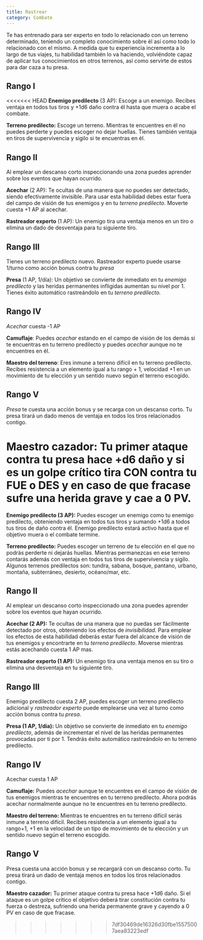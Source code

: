 ```yaml
---
title: Rastrear
category: Combate
---
```


Te has entrenado para ser experto en todo lo relacionado con un terreno determinado, teniendo un completo conocimiento sobre él así como todo lo relacionado con el mismo. A medida que tu experiencia incrementa a lo largo de tus viajes, tu habilidad también lo va haciendo, volviéndote capaz de aplicar tus conocimientos en otros terrenos, así como servirte de estos para dar caza a tu presa.

## Rango I

<<<<<<< HEAD
**Enemigo predilecto** (3 AP): Escoge a un enemigo. Recibes ventaja en todos tus tiros y +1d6 daño contra él hasta que muera o acabe el combate.

**Terreno predilecto:** Escoge un terreno. Mientras te encuentres en él no puedes perderte y puedes escoger no dejar huellas. Tienes también ventaja en tiros de supervivencia y sigilo si te encuentras en él.

## Rango II

Al emplear un descanso corto inspeccionando una zona puedes aprender sobre los eventos que hayan ocurrido.

**Acechar** (2 AP): Te ocultas de una manera que no puedes ser detectado, siendo efectivamente invisible. Para usar esta habilidad debes estar fuera del campo de visión de tus enemigos y en tu *terreno predilecto*. Moverte cuesta +1 AP al acechar.

**Rastreador experto** (1 AP): Un enemigo tira una ventaja menos en un tiro o elimina un dado de desventaja para tu siguiente tiro.

## Rango III

Tienes un terreno predilecto nuevo. Rastreador experto puede usarse 1/turno como acción bonus contra tu *presa*

**Presa** (1 AP, 1/día): Un objetivo se convierte de inmediato en tu *enemigo predilecto* y las heridas permanentes infligidas aumentan su nivel por 1. Tienes éxito automático rastreándolo en tu *terreno predilecto.*

## Rango IV

*Acechar* cuesta -1 AP

**Camuflaje**: Puedes *acechar* estando en el campo de visión de los demás si te encuentras en tu terreno predilecto y puedes *acechar* aunque no te encuentres en él.

**Maestro del terreno**: Eres inmune a terreno difícil en tu terreno predilecto. Recibes resistencia a un elemento igual a tu rango + 1, velocidad +1 en un movimiento de tu elección y un sentido nuevo según el terreno escogido.

## Rango V 

*Presa* te cuesta una acción bonus y se recarga con un descanso corto. Tu presa tirará un dado menos de ventaja en todos los tiros relacionados contigo.

**Maestro cazador**: Tu primer ataque contra tu presa hace +d6 daño y si es un golpe crítico tira CON contra tu FUE o DES y en caso de que fracase sufre una herida grave y cae a 0 PV.
=======
**Enemigo predilecto (3 AP):** Puedes escoger un enemigo como tu enemigo predilecto, obteniendo ventaja en todos tus tiros y sumando +1d6 a todos tus tiros de daño contra él. Enemigo predilecto estará activo hasta que el objetivo muera o el combate termine.

**Terreno predilecto:** Puedes escoger un terreno de tu elección en el que no podrás perderte ni dejarás huellas. Mientras permanezcas en ese terreno contarás además con ventaja en todos tus tiros de supervivencia y sigilo. Algunos terrenos predilectos son: tundra, sabana, bosque, pantano, urbano, montaña, subterráneo, desierto, océano/mar, etc.

## Rango II

Al emplear un descanso corto inspeccionado una zona puedes aprender sobre los eventos que hayan ocurrido.

**Acechar (2 AP):** Te ocultas de una manera que no puedas ser fácilmente detectado por otros, obteniendo los efectos de *invisibilidad*. Para emplear los efectos de esta habilidad deberás estar fuera del alcance de visión de tus enemigos y encontrarte en tu *terreno predilecto*. Moverse mientras estás acechando cuesta 1 AP mas.

**Rastreador experto (1 AP):** Un enemigo tira una ventaja menos en su tiro o elimina una desventaja en tu siguiente tiro.

## Rango III

Enemigo predilecto cuesta 2 AP, puedes escoger un terreno predilecto adicional  y *rastreador experto* puede emplearse una vez al turno como acción bonus contra tu *presa*. 

**Presa (1 AP, 1/día):** Un objetivo se convierte de inmediato en tu *enemigo predilecto*, además de incrementar el nivel de las heridas permanentes provocadas por ti por 1. Tendrás éxito automático rastreándolo en tu terreno predilecto.

## Rango IV

Acechar cuesta 1 AP

**Camuflaje:** Puedes *acechar* aunque te encuentres en el campo de visión de tus enemigos mientras te encuentres en tu terreno predilecto.  Ahora podrás acechar normalmente aunque no te encuentres en tu terreno predilecto.

**Maestro del terreno:** Mientras te encuentres en tu terreno difícil serás inmune a terreno difícil. Recibes resistencia a un elemento igual a tu rango+1, +1 en la velocidad de un tipo de movimiento de tu elección y un sentido nuevo  según el terreno escogido.

## Rango V 

Presa cuesta una acción bonus y se recargará con un descanso corto. Tu presa tirará un dado de ventaja menos en todos los tiros relacionados contigo. 

**Maestro cazador:** Tu primer ataque contra tu presa hace +1d6 daño. Si el ataque es un golpe crítico el objetivo deberá tirar constitución contra tu fuerza o destreza, sufriendo una herida permanente grave y cayendo a 0 PV en caso de que fracase.
>>>>>>> 7df30469de16326d30fbe15575007aea83223edf
